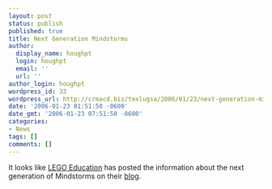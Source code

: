 ```yaml
---
layout: post
status: publish
published: true
title: Next Generation Mindstorms
author:
  display_name: houghpt
  login: houghpt
  email: ''
  url: ''
author_login: houghpt
wordpress_id: 33
wordpress_url: http://crmacd.biz/texlugsa/2006/01/23/next-generation-mindstorms/
date: '2006-01-23 01:51:50 -0600'
date_gmt: '2006-01-23 07:51:50 -0600'
categories:
- News
tags: []
comments: []
---
```

<p>It looks like <a title="LEGO Education" href="http://www.legoeducation.com/">LEGO Education</a> has posted the information about the next generation of Mindstorms on their <a title="LEGO Education Blog" href="http://legoeducation.typepad.com/">blog</a>.</p>
